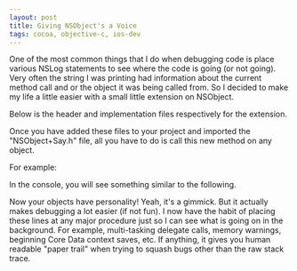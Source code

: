 ```yaml
---
layout: post
title: Giving NSObject's a Voice
tags: cocoa, objective-c, ios-dev
---
```

One of the most common things that I do when debugging code is place various NSLog statements to see where the code is going (or not going).  Very often the string I was printing had information about the current method call and or the object it was being called from.  So I decided to make my life a little easier with a small little extension on NSObject.

Below is the header and implementation files respectively for the extension.

<script src="https://gist.github.com/1111543.js"> </script>

<script src="https://gist.github.com/1111546.js"> </script>

Once you have added these files to your project and imported the "NSObject+Say.h" file, all you have to do is call this new method on any object.

For example:

<script src="https://gist.github.com/1111548.js"> </script>

In the console, you will see something similar to the following.

<script src="https://gist.github.com/1111551.js"> </script>

Now your objects have personality! Yeah, it's a gimmick. But it actually makes debugging a lot easier (if not fun). I now have the habit of placing these lines at any major procedure just so I can see what is going on in the background. For example, multi-tasking delegate calls, memory warnings, beginning Core Data context saves, etc. If anything, it gives you human readable "paper trail" when trying to squash bugs other than the raw stack trace.